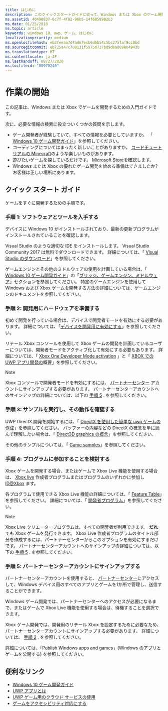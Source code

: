 ```yaml
---
title: はじめに
description: このクイックスタートガイドに従って、Windows または Xbox のゲーム開発をすぐに開始する方法について説明します。
ms.assetid: 40490837-6c7f-4f82-96b5-14f6858982b3
ms.date: 01/25/2018
ms.topic: article
keywords: windows 10、uwp、ゲーム、はじめに
localizationpriority: medium
ms.openlocfilehash: eb2feeaa7d4ad67ecb9d6b54c5bc275faf9cc0bd
ms.sourcegitcommit: eb725a47c700131f5975d737bd9d8a809e04943b
ms.translationtype: MT
ms.contentlocale: ja-JP
ms.lasthandoff: 08/27/2020
ms.locfileid: "88970240"
---
```

# <a name="getting-started"></a>作業の開始

この記事は、Windows または Xbox でゲームを開発するための入門ガイドです。 

次に、必要な情報の検索に役立ついくつかの質問を示します。
* ゲーム開発者が経験していて、すべての情報を必要としていますか。 「 [Windows 10 ゲーム開発ガイド](e2e.md)」を参照してください。
* コーディングについてはまったく新しいことがありますか。 [コードチュートリアルの Minecraft](https://code.org/minecraft)のような楽しいものがあります。
* 遊びたいゲームを探しているだけです。 [Microsoft Store](https://www.microsoft.com/store)を確認します。
* Windows または Xbox の優れたゲーム開発を始める準備はできましたか?  お客様は正しい場所にあります。

## <a name="quick-start-guide"></a>クイック スタート ガイド

ゲームをすぐに開発するための手順です。

### <a name="step-1-get-the-software-and-tools"></a>手順 1: ソフトウェアとツールを入手する

デバイスに Windows 10 がインストールされており、最新の更新プログラムがインストールされていることを確認します。

Visual Studio のような適切な IDE をインストールします。 Visual Studio Community 2017 は無料でダウンロードできます。 詳細については、「 [Visual Studio のダウンロード](https://visualstudio.microsoft.com/downloads/)」を参照してください。

ゲームエンジンとその他のミドルウェアの使用を計画している場合は、「 [Windows 10 ゲーム開発ガイド](e2e.md)」の「[ブリッジ、ゲームエンジン、ミドルウェア](e2e.md#bridges-game-engines-and-middleware)」セクションを参照してください。 特定のゲームエンジンを使用して Windows および Xbox ゲームを開発する方法の詳細については、ゲームエンジンのドキュメントを参照してください。

### <a name="step-2-prepare-your-hardware-for-development"></a>手順 2: 開発用にハードウェアを準備する

初めて開発を行っている場合は、デバイスで開発者モードを有効にする必要があります。 詳細については、「[デバイスを開発用に有効にする](../get-started/enable-your-device-for-development.md)」を参照してください。

リテール Xbox コンソールを使用して Xbox ゲームの開発を計画しているユーザーについては、開発者モードをアクティブ化して有効にする必要もあります。 詳細については、「 [Xbox One Developer Mode activation](../xbox-apps/devkit-activation.md) 」と「 [XBOX での UWP アプリ開発の](../xbox-apps/getting-started.md)概要」を参照してください。 

> [!Note]
> Xbox コンソールで開発者モードを有効にするには、 [パートナーセンター](https://partner.microsoft.com/dashboard)  アカウントにサインアップする必要があります。 パートナーセンターアカウントへのサインアップの詳細については、以下の [手順 5](#step-5-sign-up-for-a-partner-center-account) . を参照してください。

### <a name="step-3-run-a-sample-and-see-how-it-works"></a>手順 3: サンプルを実行し、その動作を確認する

UWP DirectX 開発を開始するには、「 [DirectX を使用した簡単な uwp ゲームの作成](tutorial--create-your-first-uwp-directx-game.md)」を参照してください。 バッファーの内容などの DirectX の概念を単に読んで理解したい場合は、「 [Direct3D graphics の概念](../graphics-concepts/index.md)」を参照してください。

その他のサンプルについては、「 [Game samples](e2e.md#game-samples)」を参照してください。

### <a name="step-4-consider-joining-a-program"></a>手順 4: プログラムに参加することを検討する

Xbox ゲームを開発する場合、またはゲームで Xbox Live 機能を使用する場合は、 [Xbox live](https://developer.microsoft.com/games/xbox/xboxlive/creator) 作成者プログラムまたはプログラムのいずれかに参加し [ID@Xbox](https://www.xbox.com/Developers/id) ます。 

各プログラムで使用できる Xbox Live 機能の詳細については、「 [Feature Table](https://docs.microsoft.com/gaming/xbox-live/developer-program-overview.md#feature-table)」を参照してください。 詳細については、「 [開発者プログラム](e2e.md#developer-programs)」を参照してください。

> [!Note]
> Xbox Live クリエータープログラムは、すべての開発者が利用できます。 **だれ** でも Xbox ゲームを発行できます。 Xbox Live 作成者プログラムのタイトル部分を作成するには、パートナーセンターからこのオプションを有効にするだけです。 パートナーセンターアカウントへのサインアップの詳細については、以下の [手順 5](#step-5-sign-up-for-a-partner-center-account) . を参照してください。

### <a name="step-5-sign-up-for-a-partner-center-account"></a>手順 5: パートナーセンターアカウントにサインアップする

パートナーセンターアカウントを使用すると、 [パートナーセンター](https://partner.microsoft.com/dashboard)にアクセスして、Windows デバイス用のすべてのアプリとゲームを1か所で管理し、送信することができます。

Windows ゲーム開発では、パートナーセンターへのアクセスが必要になるまで、またはゲームで Xbox Live 機能を使用する場合は、待機することを選択できます。

Xbox ゲーム開発では、開発用のリテール Xbox を設定するために必要なため、パートナーセンターアカウントにサインアップする必要があります。 詳細については、 [手順 2](#step-2-prepare-your-hardware-for-development) . を参照してください。

詳細については、「[Publish Windows apps and games](../publish/index.md)」(Windows のアプリとゲームを公開する) を参照してください。

## <a name="useful-links"></a>便利なリンク

* [Windows 10 ゲーム開発ガイド](e2e.md)
* [UWP アプリとは](../get-started/universal-application-platform-guide.md)
* [UWP ゲーム用のクラウド サービスの使用](cloud-for-games.md)
* [ゲームをアクセシビリティ対応にする](accessibility-for-games.md)